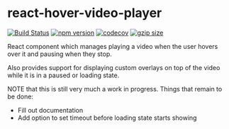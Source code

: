 # react-hover-video-player

[![Build Status](https://travis-ci.org/Gyanreyer/react-hover-video-player.svg?branch=master)](https://travis-ci.org/Gyanreyer/react-hover-video-player)
[![npm version](https://badge.fury.io/js/react-hover-video-player.svg)](https://badge.fury.io/js/react-hover-video-player)
[![codecov](https://codecov.io/gh/Gyanreyer/react-hover-video-player/branch/master/graph/badge.svg)](https://codecov.io/gh/Gyanreyer/react-hover-video-player)
[![gzip size](https://img.shields.io/bundlephobia/minzip/react-hover-video-player?label=gzip%20size)](https://bundlephobia.com/result?p=react-hover-video-player)

React component which manages playing a video when the user hovers over it and pausing when they stop.

Also provides support for displaying custom overlays on top of the video while it is in a paused or loading state.

NOTE that this is still very much a work in progress. Things that remain to be done:

- Fill out documentation
- Add option to set timeout before loading state starts showing